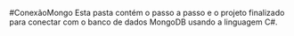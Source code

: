 #ConexãoMongo
Esta pasta contém o passo a passo e o projeto finalizado para conectar com o banco de dados MongoDB usando a linguagem C#.
